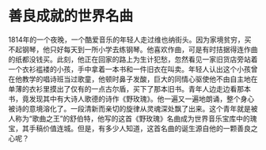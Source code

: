 # 善良成就的世界名曲
1814年的一个夜晚，一个酷爱音乐的年轻人走过维也纳街头。因为家境贫穷，买不起钢琴，他只好每天到一所小学去练钢琴。他喜欢作曲，可是有时拮据得连作曲的纸都没钱买。此刻，他正在回家的路上为生计犯愁，忽然看见一家旧货店旁站着一个衣衫褴褛的小孩，手中拿着一本书和一件旧衣在叫卖。年轻人认出这个小孩曾在他教学的唱诗班当过歌童，他顿时鼻子发酸，巨大的同情心驱使他不由自主地在单薄的衣衫里摸出了仅有的一点古尔盾，买下了那本旧书。青年人边走边看那本书，竟发现其中有大诗人歌德的诗作《野玫瑰》。他一遍又一遍地朗诵，整个身心被诗的意境溶化了。一段清新而亲切的旋律从灵魂深处飘了出来。这个青年就是被人称为“歌曲之王”的舒伯特，他写的这首《野玫瑰》名曲成为世界音乐宝库中的瑰宝，其手稿价值连城。但是，有多少人知道，这首名曲的诞生源自他的一颗善良之心呢？
  